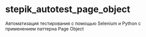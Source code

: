 # stepik_autotest_page_object
Автоматизация тестирования с помощью Selenium и Python с применением паттерна Page Object
